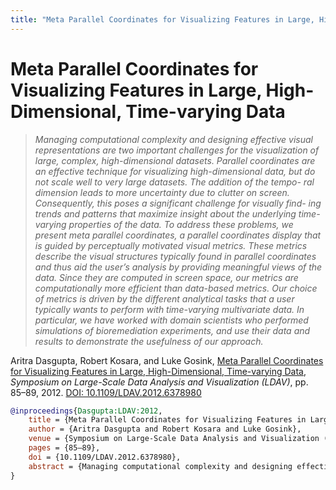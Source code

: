 ```yaml
---
title: "Meta Parallel Coordinates for Visualizing Features in Large, High-Dimensional, Time-varying Data"
---
```


# Meta Parallel Coordinates for Visualizing Features in Large, High-Dimensional, Time-varying Data

> _Managing computational complexity and designing effective visual representations are two important challenges for the visualization of large, complex, high-dimensional datasets. Parallel coordinates are an effective technique for visualizing high-dimensional data, but do not scale well to very large datasets. The addition of the tempo- ral dimension leads to more uncertainty due to clutter on screen. Consequently, this poses a significant challenge for visually find- ing trends and patterns that maximize insight about the underlying time-varying properties of the data. To address these problems, we present meta parallel coordinates, a parallel coordinates display that is guided by perceptually motivated visual metrics. These metrics describe the visual structures typically found in parallel coordinates and thus aid the user’s analysis by providing meaningful views of the data. Since they are computed in screen space, our metrics are computationally more efficient than data-based metrics. Our choice of metrics is driven by the different analytical tasks that a user typically wants to perform with time-varying multivariate data. In particular, we have worked with domain scientists who performed simulations of bioremediation experiments, and use their data and results to demonstrate the usefulness of our approach._

Aritra Dasgupta, Robert Kosara, and Luke Gosink, <a href="https://media.eagereyes.org/papers/2012/Dasgupta-LDAV-2012.pdf" target="_blank">Meta Parallel Coordinates for Visualizing Features in Large, High-Dimensional, Time-varying Data</a>, _Symposium on Large-Scale Data Analysis and Visualization (LDAV)_, pp. 85–89, 2012. <a href="https://dx.doi.org/10.1109/LDAV.2012.6378980" target="_new">DOI: 10.1109/LDAV.2012.6378980</a>


```bibtex
@inproceedings{Dasgupta:LDAV:2012,
	title = {Meta Parallel Coordinates for Visualizing Features in Large, High-Dimensional, Time-varying Data},
	author = {Aritra Dasgupta and Robert Kosara and Luke Gosink},
	venue = {Symposium on Large-Scale Data Analysis and Visualization (LDAV)},
	pages = {85–89},
	doi = {10.1109/LDAV.2012.6378980},
	abstract = {Managing computational complexity and designing effective visual representations are two important challenges for the visualization of large, complex, high-dimensional datasets. Parallel coordinates are an effective technique for visualizing high-dimensional data, but do not scale well to very large datasets. The addition of the tempo- ral dimension leads to more uncertainty due to clutter on screen. Consequently, this poses a significant challenge for visually find- ing trends and patterns that maximize insight about the underlying time-varying properties of the data. To address these problems, we present meta parallel coordinates, a parallel coordinates display that is guided by perceptually motivated visual metrics. These metrics describe the visual structures typically found in parallel coordinates and thus aid the user’s analysis by providing meaningful views of the data. Since they are computed in screen space, our metrics are computationally more efficient than data-based metrics. Our choice of metrics is driven by the different analytical tasks that a user typically wants to perform with time-varying multivariate data. In particular, we have worked with domain scientists who performed simulations of bioremediation experiments, and use their data and results to demonstrate the usefulness of our approach.},
}
```

